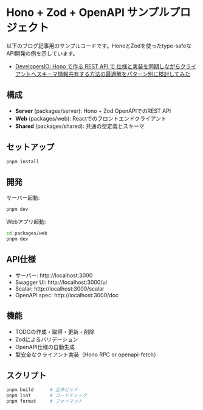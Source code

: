 # Hono + Zod + OpenAPI サンプルプロジェクト

以下のブログ記事用のサンプルコードです。HonoとZodを使ったtype-safeなAPI開発の例を示しています。

- [DevelopersIO: Hono で作る REST API で 仕様と実装を同期しながらクライアントへスキーマ情報共有する方法の最適解をパターン別に検討してみた](https://dev.classmethod.jp/articles/hono-zod-openapi-schema-driven-api-development/)

## 構成

- **Server** (packages/server): Hono + Zod OpenAPIでのREST API
- **Web** (packages/web): Reactでのフロントエンドクライアント  
- **Shared** (packages/shared): 共通の型定義とスキーマ

## セットアップ

```bash
pnpm install
```

## 開発

サーバー起動:
```bash
pnpm dev
```

Webアプリ起動:
```bash
cd packages/web
pnpm dev
```

## API仕様

- サーバー: http://localhost:3000
- Swagger UI: http://localhost:3000/ui
- Scalar: http://localhost:3000/scalar
- OpenAPI spec: http://localhost:3000/doc

## 機能

- TODOの作成・取得・更新・削除
- Zodによるバリデーション
- OpenAPI仕様の自動生成
- 型安全なクライアント実装（Hono RPC or openapi-fetch）

## スクリプト

```bash
pnpm build      # 全体ビルド
pnpm lint       # コードチェック
pnpm format     # フォーマット
```